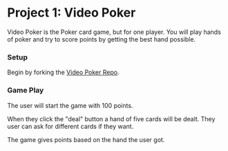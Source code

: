 # Project 1: Video Poker

Video Poker is the Poker card game, but for one player. You will play hands of poker and try to score points by getting the best hand possible.

### Setup

Begin by forking the [Video Poker Repo](https://github.com/rocketacademy/video-poker-swe1).

### Game Play

The user will start the game with 100 points.

When they click the "deal" button a hand of five cards will be dealt. They user can ask for different cards if they want.

The game gives points based on the hand the user got.

